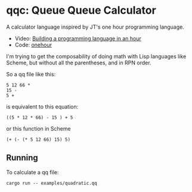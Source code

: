 # qqc: Queue Queue Calculator
A calculator language inspired by JT's one hour programming language.
 - Video: [Building a programming language in an hour](https://www.youtube.com/watch?v=Zkd3mZYOOvw)
 - Code: [onehour](https://github.com/jntrnr/onehour)

I'm trying to get the composability of doing math with Lisp languages like Scheme, but without all the parentheses, and in RPN order.

So a qq file like this:
```
5 12 66 *
15 -
5 +
```

is equivalent to this equation:
```
((5 * 12 * 66) - 15 ) + 5
```

or this function in Scheme
```
(+ (- (* 5 12 66) 15) 5)
```

## Running

To calculate a qq file:
```
cargo run -- examples/quadratic.qq
```